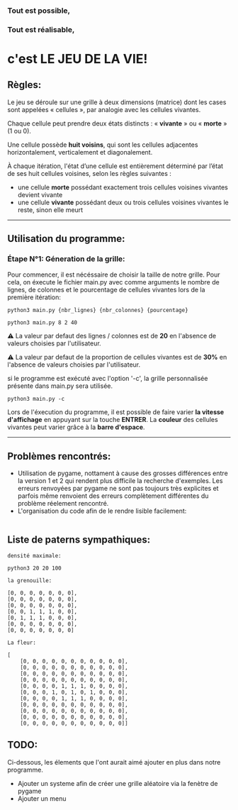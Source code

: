 ### Tout est possible,

### Tout est réalisable,

# c'est  **LE JEU DE LA VIE!**

## Règles:

Le jeu se déroule sur une grille à deux dimensions (matrice) dont les cases sont appelées « cellules », par analogie avec les cellules vivantes.

Chaque cellule peut  prendre deux états distincts : « **vivante** » ou « **morte** » (1 ou 0).

Une cellule possède **huit voisins**, qui sont les cellules adjacentes horizontalement, verticalement et diagonalement.

À chaque itération, l'état d’une cellule est entièrement déterminé par l’état de ses huit cellules voisines, selon les règles suivantes :

- une cellule **morte** possédant exactement trois cellules voisines vivantes devient vivante
- une cellule **vivante** possédant deux ou trois cellules voisines vivantes le reste, sinon elle meurt

---

## Utilisation du programme:

### Étape N°1: Géneration de la grille:

Pour commencer, il est nécéssaire de choisir la taille de notre grille. Pour cela, on éxecute le  fichier main.py avec comme arguments le nombre de lignes, de colonnes et le pourcentage de cellules vivantes lors de la première itération:

```shell
python3 main.py {nbr_lignes} {nbr_colonnes} {pourcentage}
```


```shell
python3 main.py 8 2 40
```

⚠️ La valeur par defaut des lignes / colonnes est de **20** en l'absence de valeurs choisies par l'utilisateur.

⚠️ La valeur par defaut de la proportion de cellules vivantes est de **30%** en l'absence de valeurs choisies par l'utilisateur.

si le programme est exécuté avec l'option '-c', la grille personnalisée présente dans main.py sera utilisée.

```p
python3 main.py -c
```

Lors de l'éxecution du programme, il est possible de faire varier **la vitesse d'affichage** en appuyant sur la touche **ENTRER**.
La **couleur** des cellules vivantes peut varier grâce à la **barre d'espace**.

---

## Problèmes rencontrés:

* Utilisation de pygame, nottament à cause des grosses différences entre la version 1 et 2 qui rendent plus difficile la recherche d'exemples.
  Les erreurs renvoyées par pygame ne sont pas toujours très explicites et parfois même renvoient des erreurs complètement différentes du problème réelement rencontré.
* L'organisation du code afin de le rendre lisible facilement:

```
```



## Liste de paterns sympathiques:

```
densité maximale:

python3 20 20 100
```


```
la grenouille:

[0, 0, 0, 0, 0, 0, 0],
[0, 0, 0, 0, 0, 0, 0],
[0, 0, 0, 0, 0, 0, 0],
[0, 0, 1, 1, 1, 0, 0],
[0, 1, 1, 1, 0, 0, 0],
[0, 0, 0, 0, 0, 0, 0],
[0, 0, 0, 0, 0, 0, 0]

```

```
La fleur:

[
	[0, 0, 0, 0, 0, 0, 0, 0, 0, 0, 0],
	[0, 0, 0, 0, 0, 0, 0, 0, 0, 0, 0],
	[0, 0, 0, 0, 0, 0, 0, 0, 0, 0, 0],
	[0, 0, 0, 0, 0, 0, 0, 0, 0, 0, 0],
	[0, 0, 0, 0, 1, 1, 1, 0, 0, 0, 0],
	[0, 0, 0, 1, 0, 1, 0, 1, 0, 0, 0],
	[0, 0, 0, 0, 1, 1, 1, 0, 0, 0, 0],
	[0, 0, 0, 0, 0, 0, 0, 0, 0, 0, 0],
	[0, 0, 0, 0, 0, 0, 0, 0, 0, 0, 0],
	[0, 0, 0, 0, 0, 0, 0, 0, 0, 0, 0],
	[0, 0, 0, 0, 0, 0, 0, 0, 0, 0, 0]]

```

## TODO:

Ci-dessous, les élements que l'ont aurait aimé ajouter en plus dans notre programme.



* Ajouter un systeme afin de créer une grille aléatoire via la fenètre de pygame
* Ajouter un menu
